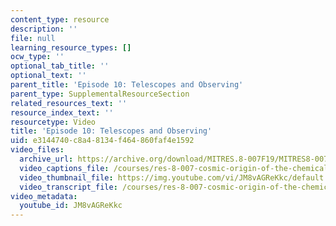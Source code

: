 ```yaml
---
content_type: resource
description: ''
file: null
learning_resource_types: []
ocw_type: ''
optional_tab_title: ''
optional_text: ''
parent_title: 'Episode 10: Telescopes and Observing'
parent_type: SupplementalResourceSection
related_resources_text: ''
resource_index_text: ''
resourcetype: Video
title: 'Episode 10: Telescopes and Observing'
uid: e3144740-c8a4-8134-f464-860faf4e1592
video_files:
  archive_url: https://archive.org/download/MITRES.8-007F19/MITRES8-007F19_ep10_300k.mp4
  video_captions_file: /courses/res-8-007-cosmic-origin-of-the-chemical-elements-fall-2019/483c995ae9f55537ba1ae661e9963fb6_JM8vAGReKkc.vtt
  video_thumbnail_file: https://img.youtube.com/vi/JM8vAGReKkc/default.jpg
  video_transcript_file: /courses/res-8-007-cosmic-origin-of-the-chemical-elements-fall-2019/d2783a5cf2cdddc993e8cd541b58f98e_JM8vAGReKkc.pdf
video_metadata:
  youtube_id: JM8vAGReKkc
---
```

